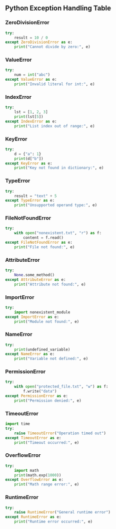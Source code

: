 ## Python Exception Handling Table

### ZeroDivisionError
```python
try:
    result = 10 / 0
except ZeroDivisionError as e:
    print("Cannot divide by zero:", e)
```

### ValueError
```python
try:
    num = int("abc")
except ValueError as e:
    print("Invalid literal for int:", e)
```

### IndexError
```python
try:
    lst = [1, 2, 3]
    print(lst[5])
except IndexError as e:
    print("List index out of range:", e)
```

### KeyError
```python
try:
    d = {"a": 1}
    print(d["b"])
except KeyError as e:
    print("Key not found in dictionary:", e)
```

### TypeError
```python
try:
    result = "text" + 5
except TypeError as e:
    print("Unsupported operand type:", e)
```

### FileNotFoundError
```python
try:
    with open("nonexistent.txt", "r") as f:
        content = f.read()
except FileNotFoundError as e:
    print("File not found:", e)
```

### AttributeError
```python
try:
    None.some_method()
except AttributeError as e:
    print("Attribute not found:", e)
```

### ImportError
```python
try:
    import nonexistent_module
except ImportError as e:
    print("Module not found:", e)
```

### NameError
```python
try:
    print(undefined_variable)
except NameError as e:
    print("Variable not defined:", e)
```

### PermissionError
```python
try:
    with open("protected_file.txt", "w") as f:
        f.write("data")
except PermissionError as e:
    print("Permission denied:", e)
```

### TimeoutError
```python
import time
try:
    raise TimeoutError("Operation timed out")
except TimeoutError as e:
    print("Timeout occurred:", e)
```

### OverflowError
```python
try:
    import math
    print(math.exp(1000))
except OverflowError as e:
    print("Math range error:", e)
```

### RuntimeError
```python
try:
    raise RuntimeError("General runtime error")
except RuntimeError as e:
    print("Runtime error occurred:", e)
